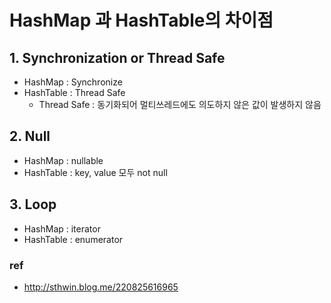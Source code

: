 # HashMap 과 HashTable의 차이점

## 1. Synchronization or Thread Safe

* HashMap : Synchronize
* HashTable : Thread Safe
  * Thread Safe : 동기화되어 멀티쓰레드에도 의도하지 않은 값이 발생하지 않음



## 2. Null

* HashMap : nullable
* HashTable : key, value 모두 not null



## 3. Loop

* HashMap : iterator
* HashTable : enumerator



### ref

* http://sthwin.blog.me/220825616965

